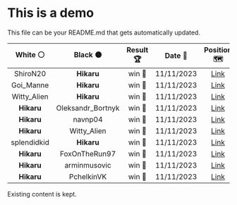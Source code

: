 # This is a demo

This file can be your README.md that gets automatically updated.

<!--START_SECTION:chessStats-->
<!-- Automatically generated with https://github.com/Balastrong/chess-stats-action -->

| White ⚪ | Black ⚫ | Result 🏆 | Date 📅 | Position 🗺️ |
|:---:|:---:|:---:|:---:|:---:|
| ShiroN20 | **Hikaru** | win 🥇 | 11/11/2023 | <a href="http://www.ee.unb.ca/cgi-bin/tervo/fen.pl?select=7k/pP4p1/8/8/8/3Kq3/8/2q5 w - -">Link</a> |
| Goi_Manne | **Hikaru** | win 🥇 | 11/11/2023 | <a href="http://www.ee.unb.ca/cgi-bin/tervo/fen.pl?select=r3k3/pQp2pp1/8/2N1p3/3n2n1/3Pp3/PPP2qBP/R1B2K1R w q -">Link</a> |
| Witty_Alien | **Hikaru** | win 🥇 | 11/11/2023 | <a href="http://www.ee.unb.ca/cgi-bin/tervo/fen.pl?select=2b1k3/5r1p/2p3pq/8/8/2N5/1P3KP1/8 w - -">Link</a> |
| **Hikaru** | Oleksandr_Bortnyk | win 🥇 | 11/11/2023 | <a href="http://www.ee.unb.ca/cgi-bin/tervo/fen.pl?select=3k4/5Rpp/2pNP3/5p2/2Pp4/2n2KPP/2r5/8 b - -">Link</a> |
| **Hikaru** | navnp04 | win 🥇 | 11/11/2023 | <a href="http://www.ee.unb.ca/cgi-bin/tervo/fen.pl?select=7r/1bk2B2/p4P2/1pp1p1Bn/3pP3/P2P4/1PP4P/R4RK1 b - -">Link</a> |
| **Hikaru** | Witty_Alien | win 🥇 | 11/11/2023 | <a href="http://www.ee.unb.ca/cgi-bin/tervo/fen.pl?select=3rr3/6pp/R7/1p2p1b1/k3B3/P7/1KP3PP/3RB3 b - -">Link</a> |
| splendidkid | **Hikaru** | win 🥇 | 11/11/2023 | <a href="http://www.ee.unb.ca/cgi-bin/tervo/fen.pl?select=8/2kbB3/4p1p1/1p1pPp2/p1pP2r1/2P2n2/R1P2rBK/6R1 w - -">Link</a> |
| **Hikaru** | FoxOnTheRun97 | win 🥇 | 11/11/2023 | <a href="http://www.ee.unb.ca/cgi-bin/tervo/fen.pl?select=5r2/2kn2r1/5n1B/pp2N3/3P3p/2P2P1P/PP3P2/R3RK2 b - -">Link</a> |
| **Hikaru** | arminmusovic | win 🥇 | 11/11/2023 | <a href="http://www.ee.unb.ca/cgi-bin/tervo/fen.pl?select=8/8/8/8/1P1Q4/8/kQ6/5K2 b - -">Link</a> |
| **Hikaru** | PchelkinVK | win 🥇 | 11/11/2023 | <a href="http://www.ee.unb.ca/cgi-bin/tervo/fen.pl?select=6k1/pb4r1/2q5/2p1RQ1p/2Pp4/1P3P1P/P5P1/4R1K1 b - -">Link</a> |

<!--END_SECTION:chessStats-->

Existing content is kept.
